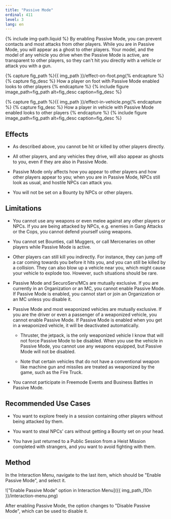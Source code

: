 ```yaml
---
title: "Passive Mode"
ordinal: 411
level: 3
lang: en
---
```

{% include img-path.liquid %}
By enabling Passive Mode, you can prevent contacts and most attacks from other
players. While you are in Passive Mode, you will appear as a ghost to other
players. Your model, and the model of any vehicle you drive when the Passive
Mode is active, are transparent to other players, so they can't hit you
directly with a vehicle or attack you with a gun.

{% capture fig_path %}{{ img_path }}/effect-on-foot.png{% endcapture %}
{% capture fig_desc %}
How a player on foot with Passive Mode enabled looks to other players
{% endcapture %}
{% include figure image_path=fig_path alt=fig_desc caption=fig_desc %}

{% capture fig_path %}{{ img_path }}/effect-in-vehicle.png{% endcapture %}
{% capture fig_desc %}
How a player in vehicle with Passive Mode enabled looks to other players
{% endcapture %}
{% include figure image_path=fig_path alt=fig_desc caption=fig_desc %}

## Effects

- As described above, you cannot be hit or killed by other players directly.

- All other players, and any vehicles they drive, will also appear as ghosts to
  you, even if they are also in Passive Mode.

- Passive Mode only affects how you appear to other players and how other
  players appear to you; when you are in Passive Mode, NPCs still look as
  usual, and hostile NPCs can attack you.

- You will not be set on a Bounty by NPCs or other players.

## Limitations

- You cannot use any weapons or even melee against any other players or NPCs.
  If you are being attacked by NPCs, e.g. enemies in Gang Attacks or the Cops,
  you cannot defend yourself using weapons.

- You cannot set Bounties, call Muggers, or call Mercenaries on other players
  while Passive Mode is active.

- Other players can still kill you indirectly. For instance, they can jump off
  a car coming towards you before it hits you, and you can still be killed by a
  collision.  They can also blow up a vehicle near you, which might cause your
  vehicle to explode too. However, such situations should be rare.

- Passive Mode and SecuroServ/MCs are mutually exclusive. If you are currently
  in an Organization or an MC, you cannot enable Passive Mode. If Passive Mode
  is enabled, you cannot start or join an Organization or an MC unless you
  disable it.

- Passive Mode and most weaponized vehicles are mutually exclusive. If you are
  the driver or even a passenger of a weaponized vehicle, you cannot enable
  Passive Mode. If Passive Mode is enabled when you get in a weaponized
  vehicle, it will be deactivated automatically.

  - Thruster, the jetpack, is the only weaponized vehicle I know that will not
    force Passive Mode to be disabled. When you use the vehicle in Passive
    Mode, you cannot use any weapons equipped, but Passive Mode will not be
    disabled.

  - Note that certain vehicles that do not have a conventional weapon like
    machine gun and missiles are treated as weaponized by the game, such as the
    Fire Truck.

- You cannot participate in Freemode Events and Business Battles in Passive
  Mode.

## Recommended Use Cases

- You want to explore freely in a session containing other players without
  being attacked by them.

- You want to steal NPCs' cars without getting a Bounty set on your head.

- You have just returned to a Public Session from a Heist Mission completed
  with strangers, and you want to avoid fighting with them.

## Method

In the Interaction Menu, navigate to the last item, which should be "Enable
Passive Mode", and select it.

!["Enable Passive Mode" option in Interaction
Menu]({{ img_path_l10n }}/interaction-menu.png)

After enabling Passive Mode, the option changes to "Disable Passive Mode",
which can be used to disable it.
